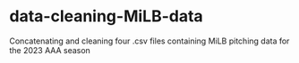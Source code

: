 # data-cleaning-MiLB-data
Concatenating and cleaning four .csv files containing MiLB pitching data for the 2023 AAA season
